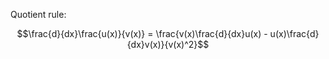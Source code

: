 Quotient rule:

$$\frac{d}{dx}\frac{u(x)}{v(x)} = \frac{v(x)\frac{d}{dx}u(x) - u(x)\frac{d}{dx}v(x)}{v(x)^2}$$
